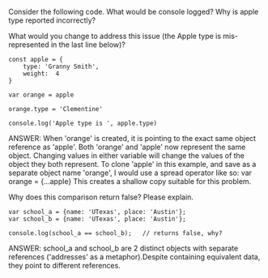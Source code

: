 Consider the following code.  What would be console logged?  Why is apple type reported incorrectly?

What would you change to address this issue (the Apple type is mis-represented in the last line below)?

    const apple = {
        type: 'Granny Smith',
        weight:  4
    }

    var orange = apple

    orange.type = 'Clementine'

    console.log('Apple type is ', apple.type)

ANSWER: When 'orange' is created, it is pointing to the exact same object reference as 'apple'. Both 'orange' and 'apple' now represent the same object. Changing values in either variable will change the values of the object they both represent. To clone 'apple' in this example, and save as a separate object name 'orange', I would use a spread operator like so: 
    var orange = {...apple}
This creates a shallow copy suitable for this problem.




Why does this comparison return false?  Please explain.

    var school_a = {name: 'UTexas', place: 'Austin'};
    var school_b = {name: 'UTexas', place: 'Austin'};

    console.log(school_a == school_b);   // returns false, why?

ANSWER: school_a and school_b are 2 distinct objects with separate references ('addresses' as a metaphor).Despite containing equivalent data, they point to different references.

<!-- Correct! 100% -->